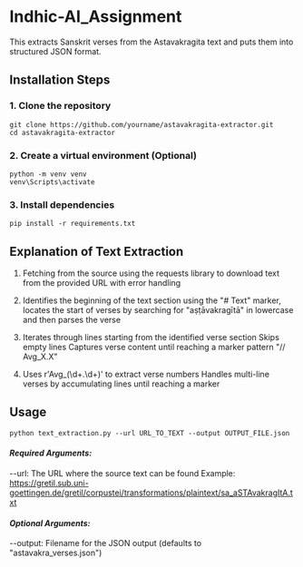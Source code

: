 # Indhic-AI_Assignment

This extracts Sanskrit verses from the Astavakragita text and puts them into structured JSON format.

## Installation Steps

### 1. Clone the repository

```
git clone https://github.com/yourname/astavakragita-extractor.git
cd astavakragita-extractor
```

### 2. Create a virtual environment (Optional)

```
python -m venv venv
venv\Scripts\activate
```

### 3. Install dependencies

```
pip install -r requirements.txt
```

## Explanation of Text Extraction

1. Fetching from the source using the requests library to download text from the provided URL with error handling

2. Identifies the beginning of the text section using the "# Text" marker, locates the start of verses by searching for "aṣṭāvakragītā" in lowercase and then parses the verse

3. Iterates through lines starting from the identified verse section
   Skips empty lines
   Captures verse content until reaching a marker pattern "// Avg_X.X"

4. Uses r'Avg\_(\d+\.\d+)' to extract verse numbers
   Handles multi-line verses by accumulating lines until reaching a marker

## Usage

```
python text_extraction.py --url URL_TO_TEXT --output OUTPUT_FILE.json
```

#### _Required Arguments:_

--url: The URL where the source text can be found
Example: https://gretil.sub.uni-goettingen.de/gretil/corpustei/transformations/plaintext/sa_aSTAvakragItA.txt

#### _Optional Arguments:_

--output: Filename for the JSON output (defaults to "astavakra_verses.json")
